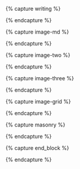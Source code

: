 {% capture writing %}
<div class="center measure-wide ph3 ph3-sm ph0-l f5 lh-copy text" markdown="1">
{% endcapture %}

{% capture image-md %}
<div class="mw7 center" markdown="1">
{% endcapture %}

{% capture image-two %}
<div class="flex flex-column flex-wrap flex-row-ns justify-center">

{% endcapture %}

{% capture image-three %}
<div class="flex flex-column flex-wrap flex-row-ns justify-around center">
{% endcapture %}

{% capture image-grid  %}
<div class="flex flex-wrap center mb4">
{% endcapture %}

{% capture masonry %}
<div class="masonry">
{% endcapture %}

{% capture end_block %}
</div>
{% endcapture %}
